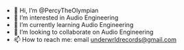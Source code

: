 - 👋 Hi, I’m @PercyTheOlympian
- 👀 I’m interested in Audio Engineering
- 🌱 I’m currently learning Audio Engineering
- 💞️ I’m looking to collaborate on Audio Engineering
- 📫 How to reach me: email underwrldrecords@gmail.com

<!---
PercyTheOlympian/PercyTheOlympian is a ✨ special ✨ repository because its `README.md` (this file) appears on your GitHub profile.
You can click the Preview link to take a look at your changes.
--->
